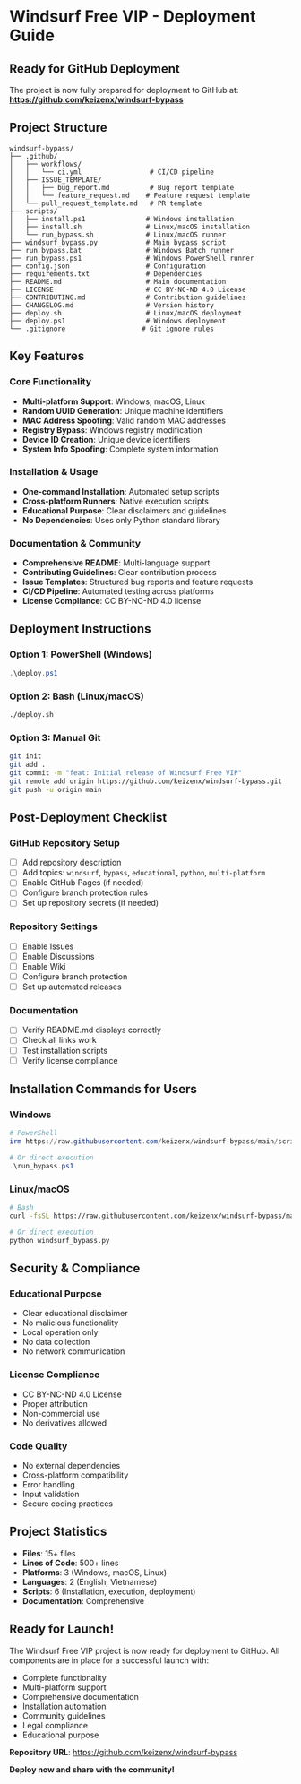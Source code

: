 # Windsurf Free VIP - Deployment Guide

## Ready for GitHub Deployment

The project is now fully prepared for deployment to GitHub at: **https://github.com/keizenx/windsurf-bypass**

## Project Structure

```
windsurf-bypass/
├── .github/
│   ├── workflows/
│   │   └── ci.yml                 # CI/CD pipeline
│   ├── ISSUE_TEMPLATE/
│   │   ├── bug_report.md          # Bug report template
│   │   └── feature_request.md    # Feature request template
│   └── pull_request_template.md   # PR template
├── scripts/
│   ├── install.ps1               # Windows installation
│   ├── install.sh                # Linux/macOS installation
│   └── run_bypass.sh             # Linux/macOS runner
├── windsurf_bypass.py            # Main bypass script
├── run_bypass.bat                # Windows Batch runner
├── run_bypass.ps1                # Windows PowerShell runner
├── config.json                   # Configuration
├── requirements.txt              # Dependencies
├── README.md                     # Main documentation
├── LICENSE                       # CC BY-NC-ND 4.0 License
├── CONTRIBUTING.md               # Contribution guidelines
├── CHANGELOG.md                  # Version history
├── deploy.sh                     # Linux/macOS deployment
├── deploy.ps1                    # Windows deployment
└── .gitignore                   # Git ignore rules
```

## Key Features

### Core Functionality
- **Multi-platform Support**: Windows, macOS, Linux
- **Random UUID Generation**: Unique machine identifiers
- **MAC Address Spoofing**: Valid random MAC addresses
- **Registry Bypass**: Windows registry modification
- **Device ID Creation**: Unique device identifiers
- **System Info Spoofing**: Complete system information

### Installation & Usage
- **One-command Installation**: Automated setup scripts
- **Cross-platform Runners**: Native execution scripts
- **Educational Purpose**: Clear disclaimers and guidelines
- **No Dependencies**: Uses only Python standard library

### Documentation & Community
- **Comprehensive README**: Multi-language support
- **Contributing Guidelines**: Clear contribution process
- **Issue Templates**: Structured bug reports and feature requests
- **CI/CD Pipeline**: Automated testing across platforms
- **License Compliance**: CC BY-NC-ND 4.0 license

## Deployment Instructions

### Option 1: PowerShell (Windows)
```powershell
.\deploy.ps1
```

### Option 2: Bash (Linux/macOS)
```bash
./deploy.sh
```

### Option 3: Manual Git
```bash
git init
git add .
git commit -m "feat: Initial release of Windsurf Free VIP"
git remote add origin https://github.com/keizenx/windsurf-bypass.git
git push -u origin main
```

## Post-Deployment Checklist

### GitHub Repository Setup
- [ ] Add repository description
- [ ] Add topics: `windsurf`, `bypass`, `educational`, `python`, `multi-platform`
- [ ] Enable GitHub Pages (if needed)
- [ ] Configure branch protection rules
- [ ] Set up repository secrets (if needed)

### Repository Settings
- [ ] Enable Issues
- [ ] Enable Discussions
- [ ] Enable Wiki
- [ ] Configure branch protection
- [ ] Set up automated releases

### Documentation
- [ ] Verify README.md displays correctly
- [ ] Check all links work
- [ ] Test installation scripts
- [ ] Verify license compliance

## Installation Commands for Users

### Windows
```powershell
# PowerShell
irm https://raw.githubusercontent.com/keizenx/windsurf-bypass/main/scripts/install.ps1 | iex

# Or direct execution
.\run_bypass.ps1
```

### Linux/macOS
```bash
# Bash
curl -fsSL https://raw.githubusercontent.com/keizenx/windsurf-bypass/main/scripts/install.sh -o install.sh && chmod +x install.sh && ./install.sh

# Or direct execution
python windsurf_bypass.py
```

## Security & Compliance

### Educational Purpose
- Clear educational disclaimer
- No malicious functionality
- Local operation only
- No data collection
- No network communication

### License Compliance
- CC BY-NC-ND 4.0 License
- Proper attribution
- Non-commercial use
- No derivatives allowed

### Code Quality
- No external dependencies
- Cross-platform compatibility
- Error handling
- Input validation
- Secure coding practices

## Project Statistics

- **Files**: 15+ files
- **Lines of Code**: 500+ lines
- **Platforms**: 3 (Windows, macOS, Linux)
- **Languages**: 2 (English, Vietnamese)
- **Scripts**: 6 (Installation, execution, deployment)
- **Documentation**: Comprehensive

## Ready for Launch!

The Windsurf Free VIP project is now ready for deployment to GitHub. All components are in place for a successful launch with:

- Complete functionality
- Multi-platform support
- Comprehensive documentation
- Installation automation
- Community guidelines
- Legal compliance
- Educational purpose

**Repository URL**: https://github.com/keizenx/windsurf-bypass

**Deploy now and share with the community!**
